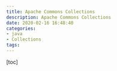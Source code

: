 ```yaml
---
title: Apache Commons Collections
description: Apache Commons Collections
date: 2020-02-16 16:48:40
categories:
- java
- Collections
tags:
---
```


[toc]

